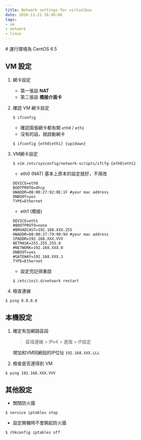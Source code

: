```yaml
---
title: Network settings for virtualbox
date: 2016-11-21 16:49:04
tags:
- vm
- network
- linux
---
```


\# 運行環境為 CentOS 6.5

## VM 設定

1. 網卡設定
   - 第一張設 **NAT**
   - 第二張設 **橋接介面卡**

2. 確認 VM 網卡設定 
    ```shell
    $ ifconfig
    ```
   - 確認兩張網卡都有開 `eth0` / `eth1`
   - 沒有的話，就啟動網卡
   ```shell
   $ ifconfig {eth0|eth1} {up|down}
   ```
3. VM網卡設定
    
    ```shell
    $ vim /etc/sysconfig/network-scripts/ifcfg-{eth0|eth1}
    ```

    - eth0 (NAT) 基本上原本的設定就好，不用改
    ```config
    DEVICE=eth0
    BOOTPROTO=dhcp
    HWADDR=08:00:27:92:0E:1F #your mac address
    ONBOOT=yes
    TYPE=Ethernet
    ```
    - eth1 (橋接)
    ```config
    DEVICE=eth1
    #BOOTPROTO=none
    #BROADCAST=192.168.XXX.255
    HWADDR=08:00:27:79:90:9d #your mac address
    IPADDR=192.168.XXX.VVV
    NETMASK=255.255.255.0
    #NETWORK=192.168.XXX.0
    ONBOOT=yes
    #GATEWAY=192.168.XXX.1
    TYPE=Ethernet
    ```
   - 設定完記得重啟
   ```shell
   $ /etc/init.d/network restart
   ```
4. 檢查連線
```shell
$ ping 8.8.8.8
```

## 本機設定

1. 確定有加網路區段
    > 區域連線 > IPv4 > 進階 > IP設定

   增加和VM同網段的IP位址 `192.168.XXX.LLL`
   
2. 檢查是否連得到 VM
```shell
$ ping 192.168.XXX.VVV
```

## 其他設定

- 關閉防火牆
```shell
$ service iptables stop
```
- 設定開機時不會開起防火牆
```
$ chkconfig iptables off
```